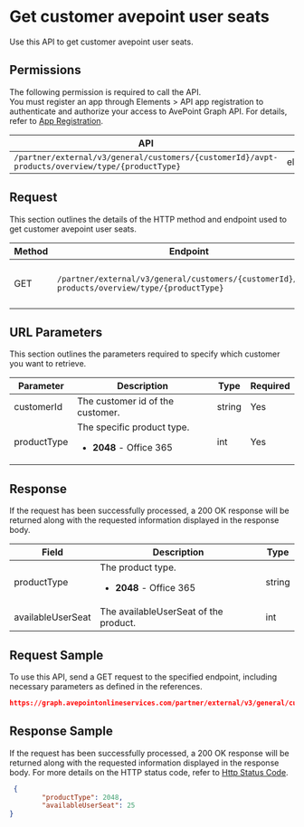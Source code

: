 # Get customer avepoint user seats

Use this API to get customer avepoint user seats.

 ## Permissions

The following permission is required to call the API.  
You must register an app through Elements > API app registration to authenticate and authorize your access to AvePoint Graph API. For details, refer to [App Registration](https://cdn.avepoint.com/assets/apelements-webhelp/avepoint-elements-for-partners/index.htm#!Documents/appregistration.htm).

| API | Permission  |
|-----------|--------|
| `/partner/external/v3/general/customers/{customerId}/avpt-products/overview/type/{productType}`|elements.license.read.all|  

## Request

This section outlines the details of the HTTP method and endpoint used to get customer avepoint user seats.

| Method | Endpoint | Description |
|-----------|--------|------------|
| GET | `/partner/external/v3/general/customers/{customerId}/avpt-products/overview/type/{productType}` | Get customer avepoint user seats.|
 
## URL Parameters

This section outlines the parameters required to specify which customer you want to retrieve.

| Parameter | Description | Type | Required |
| --- | --- | --- | --- |
| customerId | The customer id of the customer.    | string | Yes |
| productType | The specific product type.<ul><li>**2048** - Office 365</li></ul> | int    | Yes |

## Response

If the request has been successfully processed, a 200 OK response will be returned along with the requested information displayed in the response body.
 
| Field | Description | Type |
| --- | --- | --- |
| productType       | The product type.<ul><li>**2048** - Office 365</li></ul>                           | string |
| availableUserSeat | The availableUserSeat of the product.                 | int |

## Request Sample
To use this API, send a GET request to the specified endpoint, including necessary parameters as defined in the references.
```json
https://graph.avepointonlineservices.com/partner/external/v3/general/customers/{customerId}//avpt-products/overview/type/{productType}
```
 
## Response Sample
If the request has been successfully processed, a 200 OK response will be returned along with the requested information displayed in the response body.
For more details on the HTTP status code, refer to [Http Status Code](https://learn.avepoint.com/docs/Use-AvePoint-Graph-API.html#http-status-code).
```json
 {
        "productType": 2048,
        "availableUserSeat": 25
}
```